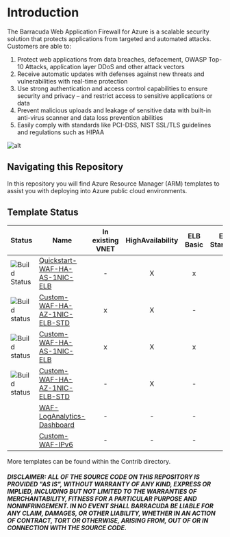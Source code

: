 # Introduction

The Barracuda Web Application Firewall for Azure is a scalable security solution that protects applications from targeted and automated attacks. Customers are able to:

1. Protect web applications from data breaches, defacement, OWASP Top-10 Attacks, application layer DDoS and other attack vectors
2. Receive automatic updates with defenses against new threats and vulnerabilities with real-time protection
3. Use strong authentication and access control capabilities to ensure security and privacy – and restrict access to sensitive applications or data
4. Prevent malicious uploads and leakage of sensitive data with built-in anti-virus scanner and data loss prevention abilities
5. Easily comply with standards like PCI-DSS, NIST SSL/TLS guidelines and regulations such as HIPAA

![alt](https://www.barracuda.com/assets/img/sections/programs/azure/img_app-security_diagram2.png)

## Navigating this Repository
In this repository you will find Azure Resource Manager (ARM) templates to assist you with deploying into Azure public cloud environments.


## Template Status
| Status | Name | In existing VNET | HighAvailability | ELB Basic | ELB Standard | Availabilty Set | Availability Zones | 1 NIC | 2 NIC | IPv6
|---|---|:---:|:---:|:---:|:---:|:---:|:---:|:---:|:---:|:---:
| ![Build Status](https://dev.azure.com/gallen0262/cudasedevops/_apis/build/status/Quickstart-WAF-HA-AS-1NIC-ELB) | [Quickstart-WAF-HA-AS-1NIC-ELB](https://github.com/barracudanetworks/waf-azure-templates/tree/master/Quickstart-WAF-HA-AS-1NIC-ELB) | - | X | x | - | X | X | - | - | -
| ![Build status](https://dev.azure.com/gallen0262/cudasedevops/_apis/build/status/Custom-WAF-HA-AZ-1NIC-ELB-STD) | [Custom-WAF-HA-AZ-1NIC-ELB-STD](https://github.com/barracudanetworks/waf-azure-templates/tree/master/Custom-WAF-HA-AZ-1NIC-ELB-STD) | x | X | - | X | - | X | X | - | -
| ![Build status](https://dev.azure.com/gallen0262/cudasedevops/_apis/build/status/Custom-WAF-HA-AS-1NIC-ELB) | [Custom-WAF-HA-AS-1NIC-ELB](https://github.com/barracudanetworks/waf-azure-templates/tree/master/Custom-WAF-HA-AS-1NIC-ELB) | x | X | x | - | X | - | X | - | -
| ![Build status](https://dev.azure.com/gallen0262/cudasedevops/_apis/build/status/Custom-WAF-HA-AZ-1NIC-ELB-STD) | [Custom-WAF-HA-AZ-1NIC-ELB-STD](https://github.com/barracudanetworks/waf-azure-templates/tree/master/Custom-WAF-HA-AZ-1NIC-ELB-STD) | - | X | - | X | X | X | X | - | -
| | [WAF-LogAnalytics-Dashboard](https://github.com/barracudanetworks/waf-azure-templates/tree/master/WAD-LogAnalytics-Dashboard) | - | - | - |- | - | -| - | - | -
| | [Custom-WAF-IPv6](https://github.com/barracudanetworks/waf-azure-templates/tree/master/Custom-WAF-IPv6) | - | - | - |- | - | -| - | - | X

More templates can be found within the Contrib directory.


##### DISCLAIMER: ALL OF THE SOURCE CODE ON THIS REPOSITORY IS PROVIDED "AS IS", WITHOUT WARRANTY OF ANY KIND, EXPRESS OR IMPLIED, INCLUDING BUT NOT LIMITED TO THE WARRANTIES OF MERCHANTABILITY, FITNESS FOR A PARTICULAR PURPOSE AND NONINFRINGEMENT. IN NO EVENT SHALL BARRACUDA BE LIABLE FOR ANY CLAIM, DAMAGES, OR OTHER LIABILITY, WHETHER IN AN ACTION OF CONTRACT, TORT OR OTHERWISE, ARISING FROM, OUT OF OR IN CONNECTION WITH THE SOURCE CODE. #####

